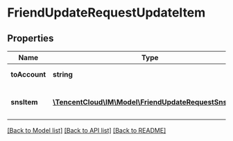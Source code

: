 # FriendUpdateRequestUpdateItem

## Properties
Name | Type | Description | Notes
------------ | ------------- | ------------- | -------------
**toAccount** | **string** | 好友的 UserID | 
**snsItem** | [**\TencentCloud\IM\Model\FriendUpdateRequestSnsItem[]**](FriendUpdateRequestSnsItem.md) | 需要更新的关系链数据对象数组 | 

[[Back to Model list]](../README.md#documentation-for-models) [[Back to API list]](../README.md#documentation-for-api-endpoints) [[Back to README]](../README.md)


